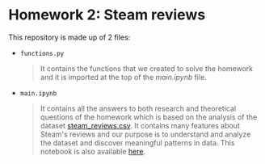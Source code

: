 # Homework 2: Steam reviews

This repository is made up of 2 files:

* `functions.py` 

    > It contains the functions that we created to solve the homework and it is imported at the top of the *main.ipynb* file.

* `main.ipynb`

    > It contains all the answers to both research and theoretical questions of the homework which is based on the analysis of the dataset [steam_reviews.csv](https://www.kaggle.com/najzeko/steam-reviews-2021). It contains many features about Steam's reviews and our purpose is to understand and analyze the dataset and discover meaningful patterns in data. This notebook is also available [here](https://nbviewer.org/github/benedettacandelori/ADMHM2_Group39/blob/main/main.ipynb).
